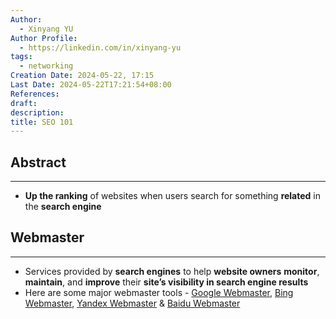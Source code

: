 ```yaml
---
Author:
  - Xinyang YU
Author Profile:
  - https://linkedin.com/in/xinyang-yu
tags:
  - networking
Creation Date: 2024-05-22, 17:15
Last Date: 2024-05-22T17:21:54+08:00
References: 
draft: 
description: 
title: SEO 101
---
```

## Abstract
---
- **Up the ranking** of websites when users search for something **related** in the **search engine**

## Webmaster
---
- Services provided by **search engines** to help **website owners** **monitor**, **maintain**, and **improve** their **site’s visibility in search engine results**
- Here are some major webmaster tools - [Google Webmaster](search.google.com/search-console/), [Bing Webmaster](https://www.bing.com/webmasters/), [Yandex Webmaster](https://webmaster.yandex.com/welcome/) & [Baidu Webmaster](https://ziyuan.baidu.com/site/index)